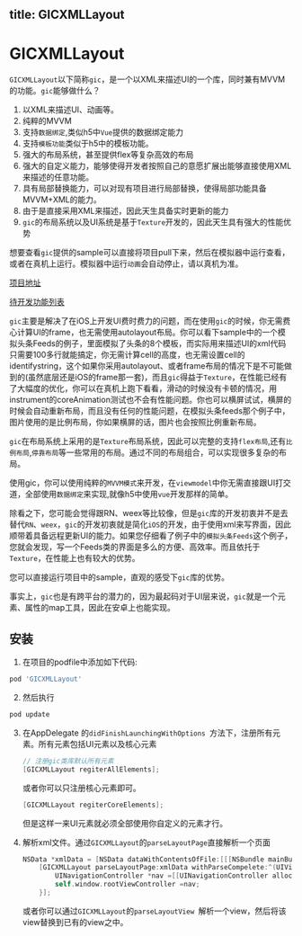 title: GICXMLLayout
---

# GICXMLLayout

`GICXMLLayout`以下简称`gic`，是一个以XML来描述UI的一个库，同时兼有MVVM的功能。`gic`能够做什么？

1. 以XML来描述UI、动画等。
2. 纯粹的MVVM
3. 支持`数据绑定`,类似h5中`Vue`提供的数据绑定能力
4. 支持`模板功能`类似于h5中的模板功能。
5. 强大的布局系统，甚至提供flex等复杂高效的布局
6. 强大的自定义能力，能够使得开发者按照自己的意愿扩展出能够直接使用XML来描述的任意功能。
7. 具有局部替换能力，可以对现有项目进行局部替换，使得局部功能具备MVVM+XML的能力。
8. 由于是直接采用XML来描述，因此天生具备实时更新的能力
9. `gic`的布局系统以及UI系统是基于`Texture`开发的，因此天生具有强大的性能优势

想要查看`gic`提供的sample可以直接将项目pull下来，然后在模拟器中运行查看，或者在真机上运行。模拟器中运行`动画`会自动停止，请以真机为准。

[项目地址](https://github.com/ghwghw4/GICXMLLayout)

[待开发功能列表](feature-list.html)

`gic`主要是解决了在iOS上开发UI费时费力的问题，而在使用`gic`的时候，你无需费心计算UI的frame，也无需使用autolayout布局。你可以看下sample中的一个模拟头条Feeds的例子，里面模拟了头条的8个模板，而实际用来描述UI的xml代码只需要100多行就能搞定，你无需计算cell的高度，也无需设置cell的identifystring，这个如果你采用autolayout、或者frame布局的情况下是不可能做到的(虽然底层还是iOS的frame那一套)，而且`gic`得益于`Texture`，在性能已经有了大幅度的优化，你可以在真机上跑下看看，滑动的时候没有卡顿的情况，用instrument的coreAnimation测试也不会有性能问题。你也可以横屏试试，横屏的时候会自动重新布局，而且没有任何的性能问题，在模拟头条feeds那个例子中，图片使用的是比例布局，你如果横屏的话，图片也会按照比例重新布局。

`gic`在布局系统上采用的是`Texture`布局系统，因此可以完整的支持`flex布局`,还有`比例布局`,`停靠布局`等一些常用的布局。通过不同的布局组合，可以实现很多复杂的布局。

使用gic，你可以使用纯粹的`MVVM模式`来开发，在`viewmodel`中你无需直接跟UI打交道，全部使用`数据绑定`来实现,就像h5中使用`vue`开发那样的简单。 

除看之下，您可能会觉得跟RN、weex等比较像，但是`gic`库的开发初衷并不是去替代`RN`、`weex`，`gic`的开发初衷就是简化`iOS`的开发，由于使用xml来写界面，因此顺带着具备远程更新UI的能力。如果您仔细看了例子中的`模拟头条Feeds`这个例子，您就会发现，写一个Feeds类的界面是多么的方便、高效率。而且依托于`Texture`，在性能上也有较大的优势。

您可以直接运行项目中的sample，直观的感受下`gic`库的优势。

事实上，`gic`也是有跨平台的潜力的，因为最起码对于UI层来说，`gic`就是一个元素、属性的map工具，因此在安卓上也能实现。

## 安装

1. 在项目的podfile中添加如下代码:

```ruby
pod 'GICXMLLayout'
```

2. 然后执行

```Ruby
pod update
```

3. 在AppDelegate 的`didFinishLaunchingWithOptions `方法下，注册所有元素。所有元素包括UI元素以及核心元素

   ```objective-c
   // 注册gic类库默认所有元素
   [GICXMLLayout regiterAllElements];
   ```

   或者你可以只注册核心元素即可。

   ```objective-c
   [GICXMLLayout regiterCoreElements];
   ```

   但是这样一来UI元素就必须全部使用你自定义的元素才行。

4. 解析xml文件。通过`GICXMLLayout`的`parseLayoutPage`直接解析一个页面

   ```objective-c
   NSData *xmlData = [NSData dataWithContentsOfFile:[[[NSBundle mainBundle] bundlePath] stringByAppendingString:@"/IndexPage.xml"]];
       [GICXMLLayout parseLayoutPage:xmlData withParseCompelete:^(UIViewController *page) {
           UINavigationController *nav =[[UINavigationController alloc] initWithRootViewController:page];
           self.window.rootViewController =nav;
       }];
   ```

   或者你可以通过`GICXMLLayout`的`parseLayoutView `解析一个view，然后将该view替换到已有的view之中。
